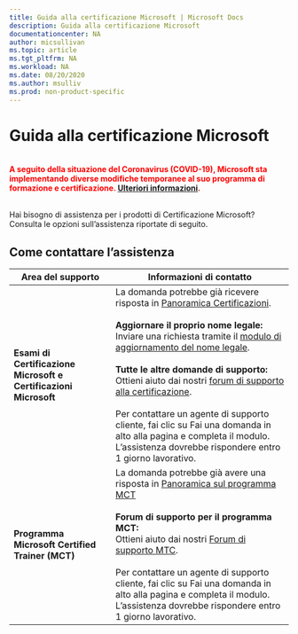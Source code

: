 ```yaml
---
title: Guida alla certificazione Microsoft | Microsoft Docs
description: Guida alla certificazione Microsoft
documentationcenter: NA
author: micsullivan
ms.topic: article
ms.tgt_pltfrm: NA
ms.workload: NA
ms.date: 08/20/2020
ms.author: msulliv
ms.prod: non-product-specific
---
```

# Guida alla certificazione Microsoft

<div style='color&#58; red;'><strong><font color="red"><br/>A seguito della situazione del Coronavirus (COVID-19), Microsoft sta implementando diverse modifiche temporanee al suo programma di formazione e certificazione. <a href='/learn/certifications/posts/an-important-update-on-microsoft-training-and-certification'>Ulteriori informazioni</a>.</font></strong><br/><br/></div>

Hai bisogno di assistenza per i prodotti di Certificazione Microsoft? Consulta le opzioni sull’assistenza riportate di seguito.

## Come contattare l’assistenza

| Area del supporto | Informazioni di contatto |
| ------------- | --- |
| **Esami di Certificazione Microsoft e Certificazioni Microsoft** | La domanda potrebbe già ricevere risposta in [Panoramica Certificazioni](/learn/certifications/). <br/><br/>  **Aggiornare il proprio nome legale:** <br/>Inviare una richiesta tramite il [modulo di aggiornamento del nome legale](https://aka.ms/MSCertificationLegalNamechange).<br/><br/>  **Tutte le altre domande di supporto:** <br/>Ottieni aiuto dai nostri [forum di supporto alla certificazione](https://aka.ms/MCPForum).<br/><br/> Per contattare un agente di supporto cliente, fai clic su Fai una domanda in alto alla pagina e completa il modulo.  L’assistenza dovrebbe rispondere entro 1 giorno lavorativo. |
| **Programma Microsoft Certified Trainer (MCT)** | La domanda potrebbe già avere una risposta in [Panoramica sul programma MCT](/learn/certifications/mct-certification)<br/><br/>  **Forum di supporto per il programma MCT:** <br/> Ottieni aiuto dai nostri [Forum di supporto MTC](https://aka.ms/MCTForum).<br/><br/> Per contattare un agente di supporto cliente, fai clic su Fai una domanda in alto alla pagina e completa il modulo.  L’assistenza dovrebbe rispondere entro 1 giorno lavorativo. |